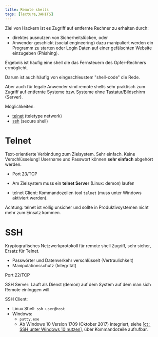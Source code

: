 ```yaml
---
title: Remote shells
tags: [lecture,3AHITS]
---
```


Ziel von Hackern ist es Zugriff auf entfernte Rechner zu erhalten durch:

- direktes ausnutzen von Sicherheitslücken, oder
- Anwender geschickt (social engineering) dazu manipuliert werden ein Programm zu starten oder Login Daten auf einer gefälschten Website einzugeben (Phishing).

Ergebnis ist häufig eine shell die das Fernsteuern des Opfer-Rechners ermöglicht.

Darum ist auch häufig von eingeschleustem "shell-code" die Rede.

Aber auch für legale Anwender sind remote shells sehr praktisch zum Zugriff auf entfernte Systeme bzw. Systeme ohne Tastatur/Bildschirm (Server).

Möglichkeiten:

- [telnet](https://en.wikipedia.org/wiki/Telnet) (teletype network)
- [ssh](https://en.wikipedia.org/wiki/Secure_Shell) (secure shell)



# Telnet

Text-orientierte Verbindung zum Zielsystem. Sehr einfach. Keine Verschlüsselung! Username und Passwort können **sehr einfach** abgehört werden.

- Port 23/TCP

- Am Zielsystem muss ein **telnet Server** (Linux: demon) laufen

- telnet Client: Kommandozeilen tool `telnet` (muss unter Windows aktiviert werden).

Achtung: telnet ist völlig unsicher und sollte in Produktivsystemen nicht mehr zum Einsatz kommen.



# SSH

Kryptografisches Netzwerkprotokoll für remote shell Zugriff, sehr sicher, Ersatz für Telnet.

- Passwörter und Datenverkehr verschlüsselt  (Vertraulichkeit)
- Manipulationsschutz (Integrität)

Port 22/TCP

SSH Server: Läuft als Dienst (demon) auf dem System auf dem man sich Remote einloggen will.

SSH Client:

- Linux Shell: `ssh user@host`
- Windows:
  -  `putty.exe`
  -  Ab Windows 10 Version 1709 (Oktober 2017) integriert, siehe [[ct : SSH unter Windows 10 nutzen](https://www.heise.de/tipps-tricks/SSH-unter-Windows-10-nutzen-4224757.html)], über Kommandozeile aufrufbar.

